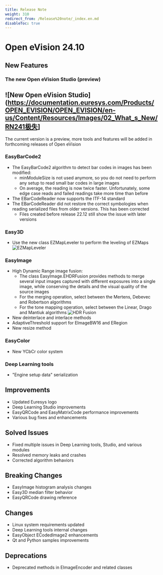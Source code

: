 ```yaml
---
title: Release Note
weight: 310
redirect_from: /Release%20note/_index.en.md
disableToc: true
---
```


# Open eVision 24.10

## New Features

### The new Open eVision Studio (preview)
![New Open eVision Studio](https://documentation.euresys.com/Products/OPEN_EVISION/OPEN_EVISION/en-us/Content/Resources/Images/02_What_s_New/RN241极失]
-
The current version is a preview, more tools and features will be added in forthcoming releases of Open eVision

### EasyBarCode2
- The EasyBarCode2 algorithm to detect bar codes in images has been modified:
  - minModuleSize is not used anymore, so you do not need to perform any setup to read small bar codes in large images
  - On average, the reading is now twice faster. Unfortunately, some edge case reads and failed readings take more time than before
- The EBarCodeReader now supports the ITF-14 standard
- The EBarCodeReader did not restore the correct symbologies when reading serialized files from older versions. This has been corrected
  - Files created before release 22.12 still show the issue with later versions

### Easy3D
- Use the new class EZMapLeveler to perform the leveling of EZMaps
![EZMapLeveler](https://documentation.euresys.com/Products/OPEN_EVISION/OPEN_EVISION/en-us/Content/Resources/Images/02_What_s_New/RN2410_Easy3D_EZMapLeveler_thumb_200_0.png)

### EasyImage
- High Dynamic Range image fusion:
  - The class EasyImage.EHDRFusion provides methods to merge several input images captured with different exposures into a single image, while conserving the details and the visual quality of the source images
  - For the merging operation, select between the Mertens, Debevec and Robertson algorithms
  - For the tone mapping operation, select between the Linear, Drago and Mantiuk algorithms
![HDR Fusion](https://documentation.euresys.com/Products/OPEN_EVISION/OPEN_EVISION/en-us/Content/Resources/Images/02_What_s_New/RN2410_EasyImage_HDR_thumb_200_0.png)
- New deinterlace and interlace methods
- AdaptiveThreshold support for EImageBW16 and ERegion
- New resize method

### EasyColor
- New YCbCr color system

### Deep Learning tools
- "Engine setup data" serialization

## Improvements
- Updated Euresys logo
- Deep Learning Studio improvements
- EasyQRCode and EasyMatrixCode performance improvements
- Various bug fixes and enhancements

## Solved Issues
- Fixed multiple issues in Deep Learning tools, Studio, and various modules
- Resolved memory leaks and crashes
- Corrected algorithm behaviors

## Breaking Changes
- EasyImage histogram analysis changes
- Easy3D median filter behavior
- EasyQRCode drawing reference

## Changes
- Linux system requirements updated
- Deep Learning tools internal changes
- EasyObject ECodedImage2 enhancements
- Qt and Python samples improvements

## Deprecations
- Deprecated methods in EImageEncoder and related classes
